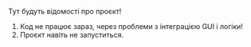 Тут будуть відомості про проєкт!

1. Код не працює зараз, через проблеми з інтеграцією GUI і логіки!
2. Проєкт навіть не запуститься.
